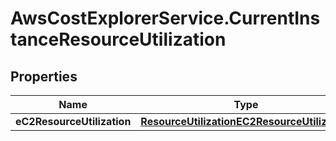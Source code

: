 # AwsCostExplorerService.CurrentInstanceResourceUtilization

## Properties

Name | Type | Description | Notes
------------ | ------------- | ------------- | -------------
**eC2ResourceUtilization** | [**ResourceUtilizationEC2ResourceUtilization**](ResourceUtilizationEC2ResourceUtilization.md) |  | [optional] 


